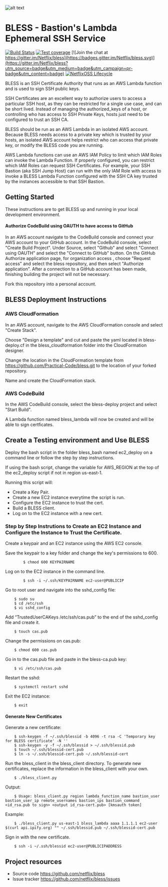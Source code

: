 ![alt text](bless_logo.png "BLESS")
# BLESS - Bastion's Lambda Ephemeral SSH Service
[![Build Status](https://travis-ci.org/Netflix/bless.svg?branch=master)](https://travis-ci.org/Netflix/bless) [![Test coverage](https://coveralls.io/repos/github/Netflix/bless/badge.svg?branch=master)](https://coveralls.io/github/Netflix/bless) [![Join the chat at https://gitter.im/Netflix/bless](https://badges.gitter.im/Netflix/bless.svg)](https://gitter.im/Netflix/bless?utm_source=badge&utm_medium=badge&utm_campaign=pr-badge&utm_content=badge) [![NetflixOSS Lifecycle](https://img.shields.io/osslifecycle/Netflix/bless.svg)]()

BLESS is an SSH Certificate Authority that runs as an AWS Lambda function and is used to sign SSH
public keys.

SSH Certificates are an excellent way to authorize users to access a particular SSH host,
as they can be restricted for a single use case, and can be short lived.  Instead of managing the
authorized_keys of a host, or controlling who has access to SSH Private Keys, hosts just
need to be configured to trust an SSH CA.

BLESS should be run as an AWS Lambda in an isolated AWS account.  Because BLESS needs access to a
private key which is trusted by your hosts, an isolated AWS account helps restrict who can access
that private key, or modify the BLESS code you are running.

AWS Lambda functions can use an AWS IAM Policy to limit which IAM Roles can invoke the Lambda
Function.  If properly configured, you can restrict which IAM Roles can request SSH Certificates.
For example, your SSH Bastion (aka SSH Jump Host) can run with the only IAM Role with access to
invoke a BLESS Lambda Function configured with the SSH CA key trusted by the instances accessible
to that SSH Bastion.

## Getting Started
These instructions are to get BLESS up and running in your local development environment.

#### Authorize CodeBuild using OAUTH to have access to GitHub

In an AWS account navigate to the CodeBuild console and connect your AWS account to your GitHub account. In the CodeBuild console, select "Create Build Project". Under Source, select "Github" and select "Connect using OAUTH" and select the "Connect to GitHub" button. On the GitHub Authorize application page, for organization access , choose "Request access" and select the bless repository, and then select "Authorize application". After a connection to a GitHub account has been made, finishing building the project will not be necessary.

Fork this repository into a personal account.

## BLESS Deployment Instructions 

### AWS CloudFormation

In an AWS account, navigate to the AWS CloudFormation console and select "Create Stack".

Choose "Design a template" and cut and paste the yaml located in bless-deploy.cf in the bless_cloudformation folder into the CloudFormation designer.

Change the location in the CloudFormation template from https://github.com/Practical-Code/bless.git to the location of your forked repository.

Name and create the CloudFormation stack.

### AWS CodeBuild

In the AWS CodeBuild console, select the bless-deploy project and select "Start Build".

A Lambda function named bless_lambda will now be created and will be able to sign certficates.

## Create a Testing environment and Use BLESS
Deploy the bash script in the folder bless_bash named ec2_deploy on a command line or follow the step by step instructions. 

If using the bash script, change the variable for AWS_REGION at the top of the ec2_deploy script if not in region us-east-1.

Running this script will:

- Create a Key Pair.
- Create a new EC2 instance everytime the script is run.
- Configure the EC2 instance to trust the cert.
- Build a BLESS client.
- Log on to the EC2 instance with a new cert.


### Step by Step Instrutions to Create an EC2 Instance and Configure the Instance to Trust the Certificate.
Create a keypair and an EC2 instance using the AWS EC2 console. 

Save the keypair to a key folder and change the key's permissions to 600.

        	$ chmod 600 KEYPAIRNAME 
        
Log on to the EC2 instance in the command line.

        	$ ssh -i ~/.ssh/KEYPAIRNAME ec2-user@PUBLICIP
        
Go to root user and navigate into the sshd_config file:

       	$ sudo su
		$ cd /etc/ssh
		$ vi sshd_config
        
Add “TrustedUserCAKeys /etc/ssh/cas.pub” to the end of the sshd_config file and create it.

		$ touch cas.pub

Change the permissions on cas.pub:

		$ chmod 600 cas.pub

Go in to the cas.pub file and paste in the bless-ca.pub key:

		$ vi /etc/ssh/cas.pub

Restart the sshd:

		$ systemctl restart sshd
        
Exit the EC2 instance:
		
		$ exit 
        
#### Generate New Certificates

Generate a new certificate:

		$ ssh-keygen -f ~/.ssh/blessid -b 4096 -t rsa -C 'Temporary key for BLESS certificate' -N ''  
		$ ssh-keygen -y -f ~/.ssh/blessid > ~/.ssh/blessid.pub  
		$ touch ~/.ssh/blessid-cert.pub  
		$ ln -s ~/.ssh/blessid-cert.pub ~/.ssh/blessid-cert

Run the bless_client in the bless_client directory. To generate new certificates, replace the information in the bless_client with your own. 

		$ ./bless_client.py

Output:

		$ Usage: bless_client.py region lambda_function_name bastion_user bastion_user_ip remote_usernames bastion_ips bastion_command <id_rsa.pub to sign> <output id_rsa-cert.pub> [kmsauth token]

Example:

		$ ./bless_client.py us-east-1 bless_lambda aaaa 1.1.1.1 ec2-user $(curl api.ipify.org) "" ~/.ssh/blessid.pub ~/.ssh/blessid-cert.pub

  
Sign in with the new certificate. 

		$ ssh -i ~/.ssh/blessid ec2-user@PUBLICIPADDRESS


## Project resources
- Source code <https://github.com/netflix/bless>
- Issue tracker <https://github.com/netflix/bless/issues>
